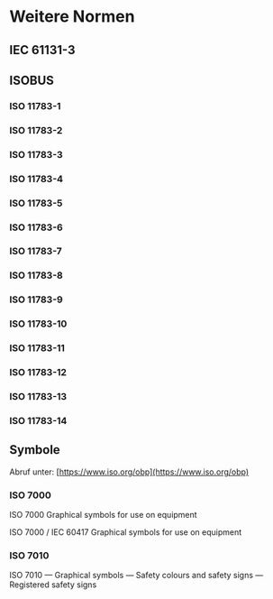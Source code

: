 # Weitere Normen

## IEC 61131-3

## ISOBUS

### ISO 11783-1

### ISO 11783-2

### ISO 11783-3

### ISO 11783-4

### ISO 11783-5

### ISO 11783-6

### ISO 11783-7

### ISO 11783-8

### ISO 11783-9

### ISO 11783-10

### ISO 11783-11

### ISO 11783-12

### ISO 11783-13

### ISO 11783-14

## Symbole

Abruf unter: [https://www.iso.org/obp](https://www.iso.org/obp)


### ISO 7000

ISO 7000 Graphical symbols for use on equipment

ISO 7000 / IEC 60417 Graphical symbols for use on equipment


### ISO 7010

ISO 7010 — Graphical symbols — Safety colours and safety signs — Registered safety signs









